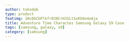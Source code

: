 ```yaml
---
author: tokodab
type: product
featimg: 1HcDGCbPlkfr038CrHJGLtSxKOde4oAja
title: Adventure Time Charactes Samsung Galaxy S9 Case
tags: [samsung, galaxy, s9]
category: [samsung]
---
```

